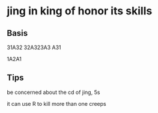# jing in king of honor its skills

## Basis

31A32  32A323A3  A31

1A2A1

## Tips

be concerned about the cd of jing, 5s

it can use R to kill more than one creeps

